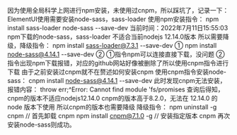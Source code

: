 因为使用全局科学上网进行npm安装，未使用过cnpm，所以踩坑了，记录一下：
ElementUI使用需要安装node-sass，sass-loader
使用npm安装指令：
npm install sass-loader node-sass --save-dev
当前时间：2022年7月11日15:55:03
npm下载的node-sass，sass-loader 不适合当前nodejs 12.14.0版本
所以需要降级，降级指令：
npm install sass-loader@7.3.1 --save-dev ①
npm install node-sass@4.14.1 --save-dev ②
①指令npm可以连接直接下载，没问题
②指令出现npm下载报错，对应的github网站好像被删除了所以使用cnpm指令进行下载
由于之前安装过cnpm就不在赘述如何安装cnpm
使用cnpm指令安装node-sass：
cnpm install node-sass@4.14.1 --save-dev
此时发现cnpm无法安装，报错内容：
throw err;^Error: Cannot find module 'fs/promises
查询后得知，cnpm的版本不适应nodejs12.14.0
cnpm的版本高于8.2.0，无法在 12.14.0 的node 版本下使用
所以cnpm的版本也需要降级
降级指令：
npm uninstall -g cnpm // 首先卸载 cnpm
npm install cnpm@7.1.0 -g // 安装指定版本 cnpm
再次安装node-sass则成功。
